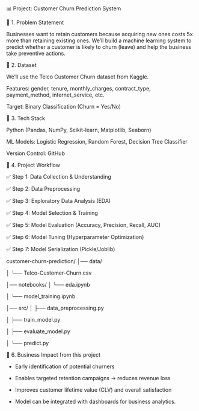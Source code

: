 📊 Project: Customer Churn Prediction System 


🔹 1. Problem Statement

Businesses want to retain customers because acquiring new ones costs 5x more than retaining existing ones.
We’ll build a machine learning system to predict whether a customer is likely to churn (leave) and help the business take preventive actions.

🔹 2. Dataset

We’ll use the Telco Customer Churn dataset from Kaggle.

Features: gender, tenure, monthly_charges, contract_type, payment_method, internet_service, etc.

Target: Binary Classification (Churn = Yes/No)

🔹 3. Tech Stack

Python (Pandas, NumPy, Scikit-learn, Matplotlib, Seaborn)

ML Models: Logistic Regression, Random Forest, Decision Tree Classifier

Version Control: GitHub



🔹 4. Project Workflow

✅ Step 1: Data Collection & Understanding

✅ Step 2: Data Preprocessing

✅ Step 3: Exploratory Data Analysis (EDA)

✅ Step 4: Model Selection & Training

✅ Step 5: Model Evaluation (Accuracy, Precision, Recall, AUC)

✅ Step 6: Model Tuning (Hyperparameter Optimization)

✅ Step 7: Model Serialization (Pickle/Joblib)


customer-churn-prediction/
│── data/

│   └── Telco-Customer-Churn.csv

│── notebooks/
│   └── eda.ipynb

│   └── model_training.ipynb

│── src/
│   ├── data_preprocessing.py

│   ├── train_model.py

│   ├── evaluate_model.py

│   └── predict.py





🔹 6. Business Impact from this project

* Early identification of potential churners

* Enables targeted retention campaigns → reduces revenue loss

* Improves customer lifetime value (CLV) and overall satisfaction

* Model can be integrated with dashboards for business analytics.

